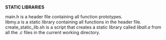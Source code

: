 **STATIC LIBRARIES**

main.h is a header file containing all function prototypes.</br>
libmy.a is a static library containing all functions in the header file.</br>
create_static_lib.sh is a script that creates a static library called <em>liball.a</em> from all the <em>.c</em> files in the current working directory.
